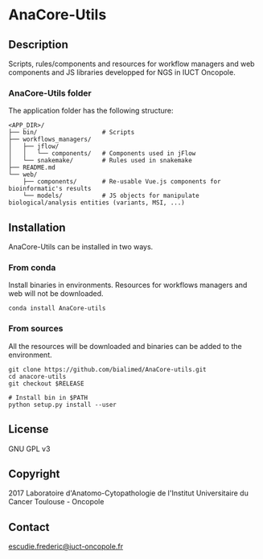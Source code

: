 # AnaCore-Utils

## Description
Scripts, rules/components and resources for workflow managers and web components and JS libraries developped for NGS in IUCT Oncopole.

### AnaCore-Utils folder
The application folder has the following structure:

    <APP_DIR>/
    ├── bin/                  # Scripts
    ├── workflows_managers/
    │   ├── jflow/
    │   │   └── components/   # Components used in jFlow
    │   └── snakemake/        # Rules used in snakemake      
    ├── README.md
    └── web/
        ├── components/       # Re-usable Vue.js components for bioinformatic's results
        └── models/           # JS objects for manipulate biological/analysis entities (variants, MSI, ...)

## Installation
AnaCore-Utils can be installed in two ways.

### From conda
Install binaries in environments. Resources for workflows managers and web will not be downloaded.

    conda install AnaCore-utils

### From sources
All the resources will be downloaded and binaries can be added to the environment.

    git clone https://github.com/bialimed/AnaCore-utils.git
    cd anacore-utils
    git checkout $RELEASE

    # Install bin in $PATH
    python setup.py install --user

## License
GNU GPL v3

## Copyright
2017 Laboratoire d'Anatomo-Cytopathologie de l'Institut Universitaire du Cancer Toulouse - Oncopole

## Contact
escudie.frederic@iuct-oncopole.fr
